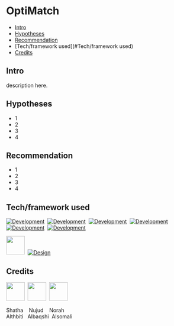 # OptiMatch

- [Intro](#Intro)
- [Hypotheses](#Hypotheses)
- [Recommendation](#Recommendation)
- [Tech/framework used](#Tech/framework used)
- [Credits](#credits)

## Intro

description here.

## Hypotheses

- 1
- 2 
- 3
- 4

## Recommendation

- 1
- 2 
- 3
- 4


## Tech/framework used

[![Development](https://skillicons.dev/icons?i=dart&theme=dark)](https://dart.dev)&nbsp;&nbsp;[![Development](https://skillicons.dev/icons?i=flutter&theme=dark)](https://flutter.dev)&nbsp;&nbsp;[![Development](https://skillicons.dev/icons?i=postman&theme=dark)](https://www.postman.com)&nbsp;&nbsp;[![Development](https://skillicons.dev/icons?i=supabase&theme=dark)](https://supabase.com)&nbsp;&nbsp;[![Development](https://skillicons.dev/icons?i=vscode&theme=dark)](https://code.visualstudio.com)&nbsp;&nbsp;[![Development](https://skillicons.dev/icons?i=github&theme=dark)](https://github.com)

[<img src="https://avatars.githubusercontent.com/u/58453772?s=280&v=4" width="50px;"/>](https://rive.app)&nbsp;&nbsp;[![Design](https://skillicons.dev/icons?i=figma&theme=dark)](https://www.figma.com)


## Credits

[<img src="https://github.com/Shatha88.png" width="50px;"/>](https://github.com/Shatha88)&nbsp;&nbsp;[<img src="https://github.com/Nujudalbaqshi.png" width="50px;"/>](https://github.com/Nujudalbaqshi)&nbsp;&nbsp;[<img src="https://github.com/NorahAbdo8.png" width="50px;"/>](https://github.com/NorahAbdo8)

Shatha &nbsp;&nbsp; Nujud &nbsp;&nbsp; Norah <br />
Althbiti &nbsp;&nbsp;Albaqshi &nbsp;Alsomali
